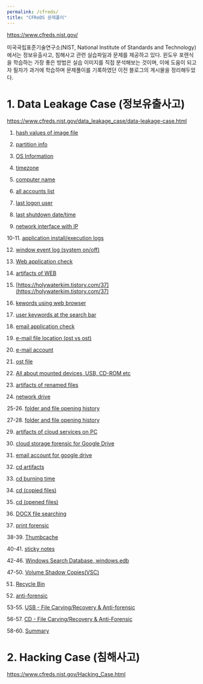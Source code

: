 ```yaml
---
permalink: /cfreds/
title: "CFReDS 문제풀이"
---
```


<https://www.cfreds.nist.gov/>

미국국립표준기술연구소(NIST, National Institute of Standards and Technology)에서는 정보유출사고, 침해사고 관련 실습파일과 문제를 제공하고 있다. 
윈도우 포렌식을 학습하는 가장 좋은 방법은 실습 이미지를 직접 분석해보는 것이며, 이에 도움이 되고자 필자가 과거에 학습하며 문제풀이를 기록하였던 이전 블로그의 게시물을 정리해두었다.

# 1. Data Leakage Case (정보유출사고)

<https://www.cfreds.nist.gov/data_leakage_case/data-leakage-case.html>

1. [hash values of image file](https://holywaterkim.tistory.com/4)

2. [partition info](https://holywaterkim.tistory.com/11)

3. [OS Information](https://holywaterkim.tistory.com/12)

4. [timezone](https://holywaterkim.tistory.com/13)

5. [computer name](https://holywaterkim.tistory.com/14)

6. [all accounts list](https://holywaterkim.tistory.com/15)

7. [last logon user](https://holywaterkim.tistory.com/16)

8. [last shutdown date/time](https://holywaterkim.tistory.com/17)

9. [network interface with IP](https://holywaterkim.tistory.com/18)

10-11. [application install/execution logs](https://holywaterkim.tistory.com/33)

12. [window event log (system on/off)](https://holywaterkim.tistory.com/34)

13. [Web application check](https://holywaterkim.tistory.com/35)

14. [artifacts of WEB](https://holywaterkim.tistory.com/36)

15. [https://holywaterkim.tistory.com/37](https://holywaterkim.tistory.com/37)

16. [kewords using web browser](https://holywaterkim.tistory.com/38)

17. [user keywords at the search bar](https://holywaterkim.tistory.com/39)

18. [email application check](https://holywaterkim.tistory.com/40)

19. [e-mail file location (pst vs ost)](https://holywaterkim.tistory.com/41)

20. [e-mail account](https://holywaterkim.tistory.com/42)

21. [ost file](https://holywaterkim.tistory.com/43)

22. [All about mounted devices, USB, CD-ROM etc](https://holywaterkim.tistory.com/44)

23. [artifacts of renamed files](https://holywaterkim.tistory.com/46)

24. [network drive](https://holywaterkim.tistory.com/47)

25-26. [folder and file opening history](https://holywaterkim.tistory.com/48)

27-28. [folder and file opening history](https://holywaterkim.tistory.com/49)

29. [artifacts of cloud services on PC](https://holywaterkim.tistory.com/50)

30. [cloud storage forensic for Google Drive](https://holywaterkim.tistory.com/51)

31. [email account for google drive](https://holywaterkim.tistory.com/52)

32. [cd artifacts](https://holywaterkim.tistory.com/53)

33. [cd burning time](https://holywaterkim.tistory.com/62)

34. [cd (copied files)](https://holywaterkim.tistory.com/63)

35. [cd (opened files)](https://holywaterkim.tistory.com/64)

36. [DOCX file searching](https://holywaterkim.tistory.com/65)

37. [print forensic](https://holywaterkim.tistory.com/66)

38-39. [Thumbcache](https://holywaterkim.tistory.com/67)

40-41. [sticky notes](https://holywaterkim.tistory.com/69)

42-46. [Windows Search Database, windows.edb](https://holywaterkim.tistory.com/70)

47-50. [Volume Shadow Copies(VSC)](https://holywaterkim.tistory.com/75)

51. [Recycle Bin](https://holywaterkim.tistory.com/76)

52. [anti-forensic](https://holywaterkim.tistory.com/77)

53-55. [USB - File Carving/Recovery & Anti-forensic](https://holywaterkim.tistory.com/78)

56-57. [CD - File Carving/Recovery & Anti-Forensic](https://holywaterkim.tistory.com/80)

58-60. [Summary](https://holywaterkim.tistory.com/81)



# 2. Hacking Case (침해사고)

<https://www.cfreds.nist.gov/Hacking_Case.html>
